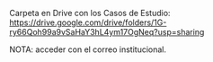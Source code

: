 Carpeta en Drive con los Casos de Estudio: https://drive.google.com/drive/folders/1G-ry66Qoh99a9vSaHaY3hL4ym17OgNeq?usp=sharing

NOTA: acceder con el correo institucional.
